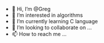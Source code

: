 - 👋 Hi, I’m @Greg
- 👀 I’m interested in algorithms
- 🌱 I’m currently learning C language
- 💞️ I’m looking to collaborate on ...
- 📫 How to reach me ...

<!---
Greg/Greg is a ✨ special ✨ repository because its `README.md` (this file) appears on your GitHub profile.
You can click the Preview link to take a look at your changes.
--->
